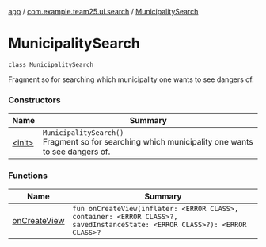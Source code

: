 [app](../../index.md) / [com.example.team25.ui.search](../index.md) / [MunicipalitySearch](./index.md)

# MunicipalitySearch

`class MunicipalitySearch`

Fragment so for searching which municipality one wants to see dangers of.

### Constructors

| Name | Summary |
|---|---|
| [&lt;init&gt;](-init-.md) | `MunicipalitySearch()`<br>Fragment so for searching which municipality one wants to see dangers of. |

### Functions

| Name | Summary |
|---|---|
| [onCreateView](on-create-view.md) | `fun onCreateView(inflater: <ERROR CLASS>, container: <ERROR CLASS>?, savedInstanceState: <ERROR CLASS>?): <ERROR CLASS>?` |
